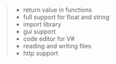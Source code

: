 > * return value in functions
> * full support for float and string
> * import library
> * gui support 
> * code editor for V#
> * reading and writing files
> * http support